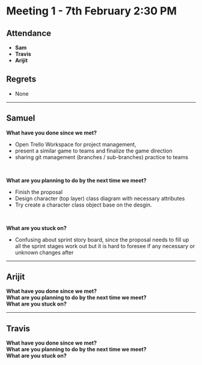 # Meeting 1 - 7th February 2:30 PM

## Attendance  
- **Sam**  
- **Travis**  
- **Arijit**  

## Regrets  
- None  

---

## Samuel  

**What have you done since we met?**
- Open Trello Workspace for project management, 
- present a similar game to teams and finalize the game direction
- sharing git management (branches / sub-branches) practice to teams
<br>

**What are you planning to do by the next time we meet?**
- Finish the proposal
- Design character (top layer) class diagram with necessary attributes
- Try create a character class object base on the desgin.
<br>

**What are you stuck on?**
- Confusing about sprint story board, since the proposal needs to fill up all the sprint stages work out but it is hard to foresee if any necessary or unknown changes after 

---

## Arijit  

**What have you done since we met?**  
**What are you planning to do by the next time we meet?**  
**What are you stuck on?**  

---

## Travis  

**What have you done since we met?**  
**What are you planning to do by the next time we meet?**  
**What are you stuck on?**  
